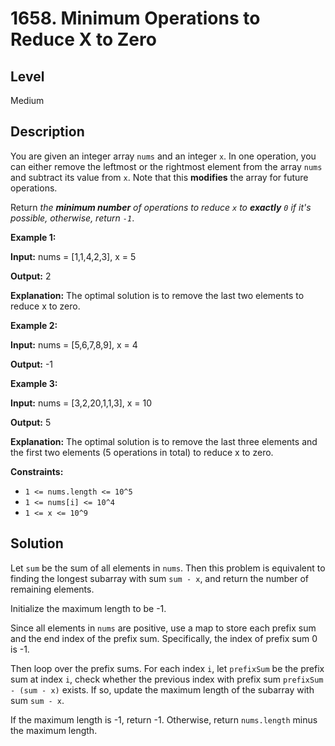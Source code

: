 # 1658. Minimum Operations to Reduce X to Zero
## Level
Medium

## Description
You are given an integer array `nums` and an integer `x`. In one operation, you can either remove the leftmost or the rightmost element from the array `nums` and subtract its value from `x`. Note that this **modifies** the array for future operations.

Return *the **minimum number** of operations to reduce `x` to **exactly** `0` if it's possible, otherwise, return `-1`*.

**Example 1:**

**Input:** nums = [1,1,4,2,3], x = 5

**Output:** 2

**Explanation:** The optimal solution is to remove the last two elements to reduce x to zero.

**Example 2:**

**Input:** nums = [5,6,7,8,9], x = 4

**Output:** -1

**Example 3:**

**Input:** nums = [3,2,20,1,1,3], x = 10

**Output:** 5

**Explanation:** The optimal solution is to remove the last three elements and the first two elements (5 operations in total) to reduce x to zero.

**Constraints:**

* `1 <= nums.length <= 10^5`
* `1 <= nums[i] <= 10^4`
* `1 <= x <= 10^9`

## Solution
Let `sum` be the sum of all elements in `nums`. Then this problem is equivalent to finding the longest subarray with sum `sum - x`, and return the number of remaining elements.

Initialize the maximum length to be -1.

Since all elements in `nums` are positive, use a map to store each prefix sum and the end index of the prefix sum. Specifically, the index of prefix sum 0 is -1.

Then loop over the prefix sums. For each index `i`, let `prefixSum` be the prefix sum at index `i`, check whether the previous index with prefix sum `prefixSum - (sum - x)` exists. If so, update the maximum length of the subarray with sum `sum - x`.

If the maximum length is -1, return -1. Otherwise, return `nums.length` minus the maximum length.

